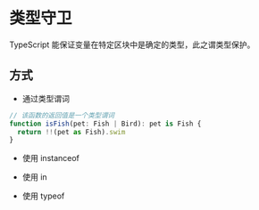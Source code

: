 # 类型守卫

TypeScript 能保证变量在特定区块中是确定的类型，此之谓类型保护。

## 方式

- 通过类型谓词

```ts
// 该函数的返回值是一个类型谓词
function isFish(pet: Fish | Bird): pet is Fish {
  return !!(pet as Fish).swim
}
```

- 使用 instanceof

- 使用 in

- 使用 typeof
